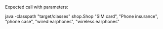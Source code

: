 Expected call with parameters:

java -classpath "target/classes" shop.Shop "SIM card", "Phone insurance", "phone case", "wired earphones", "wireless earphones"